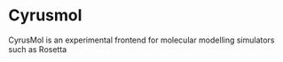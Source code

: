 Cyrusmol
========

CyrusMol is an experimental frontend for molecular modelling simulators such as Rosetta
